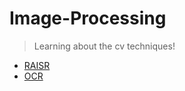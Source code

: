 # Image-Processing
> Learning about the cv techniques!
* [RAISR](https://github.com/h30306/Learning-Notes/tree/master/Self-Study/Image-Processing/RAISR)
* [OCR]()
